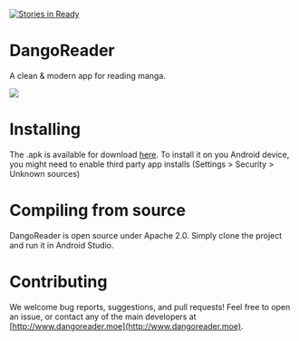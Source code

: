[![Stories in Ready](https://badge.waffle.io/williamxu/MangoReader.png?label=ready&title=Ready)](https://waffle.io/williamxu/MangoReader)

# DangoReader
A clean & modern app for reading manga.

![](http://imgur.com/wFnlvUK.png)

# Installing

The .apk is available for download [here](http://imgur.com/wFnlvUK.png). To install it on you Android device, you might need to enable third party app installs (Settings > Security > Unknown sources)

# Compiling from source

DangoReader is open source under Apache 2.0. Simply clone the project and run it in Android Studio.

# Contributing

We welcome bug reports, suggestions, and pull requests! Feel free to open an issue, or contact any of the main developers at [http://www.dangoreader.moe](http://www.dangoreader.moe).
